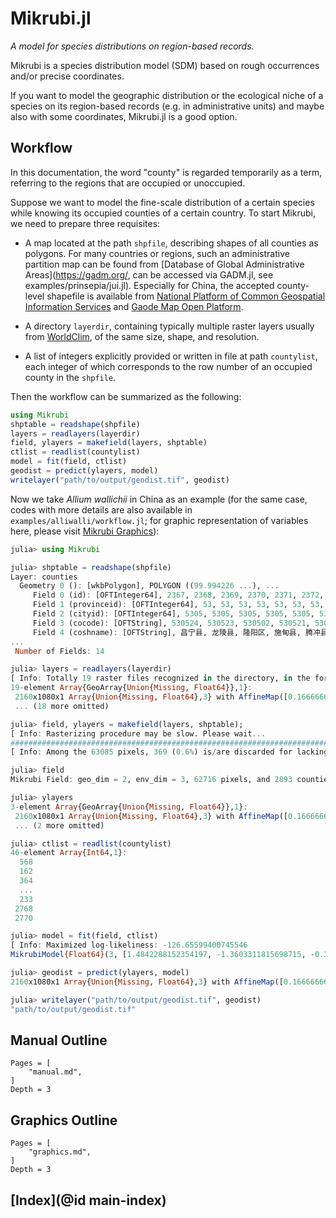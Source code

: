 # Mikrubi.jl

*A model for species distributions on region-based records.*

Mikrubi is a species distribution model (SDM) based on rough occurrences and/or precise coordinates. 

If you want to model the geographic distribution or the ecological niche of a species on its region-based records (e.g. in administrative units) and maybe also with some coordinates, Mikrubi.jl is a good option.

## Workflow

In this documentation, the word "county" is regarded temporarily as a term, referring to the regions that are occupied or unoccupied. 

Suppose we want to model the fine-scale distribution of a certain species while knowing its occupied counties of a certain country. To start Mikrubi, we need to prepare three requisites:

- A map located at the path `shpfile`, describing shapes of all counties as polygons. For many countries or regions, such an administrative partition map can be found from [Database of Global Administrative Areas](https://gadm.org/, can be accessed via GADM.jl, see examples/prinsepia/jui.jl). Especially for China, the accepted county-level shapefile is available from [National Platform of Common Geospatial Information Services](https://www.tianditu.gov.cn/) and [Gaode Map Open Platform](https://lbs.amap.com/).

- A directory `layerdir`, containing typically multiple raster layers usually from [WorldClim](https://worldclim.org/data/index.html), of the same size, shape, and resolution.  

- A list of integers explicitly provided or written in file at path `countylist`, each integer of which corresponds to the row number of an occupied county in the `shpfile`. 

Then the workflow can be summarized as the following:

```julia
using Mikrubi
shptable = readshape(shpfile)
layers = readlayers(layerdir)
field, ylayers = makefield(layers, shptable)
ctlist = readlist(countylist)
model = fit(field, ctlist)
geodist = predict(ylayers, model)
writelayer("path/to/output/geodist.tif", geodist)
```

Now we take *Allium wallichii* in China as an example (for the same case, codes with more details are also available in `examples/alliwalli/workflow.jl`; for graphic representation of variables here, please visit [Mikrubi Graphics](@ref)):

```julia
julia> using Mikrubi

julia> shptable = readshape(shpfile)
Layer: counties
  Geometry 0 (): [wkbPolygon], POLYGON ((99.994226 ...), ...
     Field 0 (id): [OFTInteger64], 2367, 2368, 2369, 2370, 2371, 2372, 2373, ...
     Field 1 (provinceid): [OFTInteger64], 53, 53, 53, 53, 53, 53, 53, 53, ...
     Field 2 (cityid): [OFTInteger64], 5305, 5305, 5305, 5305, 5305, 5323, ...
     Field 3 (cocode): [OFTString], 530524, 530523, 530502, 530521, 530522, ...
     Field 4 (coshname): [OFTString], 昌宁县, 龙陵县, 隆阳区, 施甸县, 腾冲县, 楚雄市, 大姚县, ...
...
 Number of Fields: 14

julia> layers = readlayers(layerdir)
[ Info: Totally 19 raster files recognized in the directory, in the form of wc2.0_bio_10m_***.tif, where asterisks mean 01, 02, 03, 04, 05, 06, 07, 08, 09, 10, 11, 12, 13, 14, 15, 16, 17, 18, 19.
19-element Array{GeoArray{Union{Missing, Float64}},1}:
 2160x1080x1 Array{Union{Missing, Float64},3} with AffineMap([0.16666666666666666 0.0; 0.0 -0.16666666666666666], [-180.0, 90.0]) and CRS GEOGCS["WGS 84",DATUM["WGS_1984",SPHEROID["WGS 84",6378137,298.257223563,AUTHORITY["EPSG","7030"]],AUTHORITY["EPSG","6326"]],PRIMEM["Greenwich",0],UNIT["degree",0.0174532925199433,AUTHORITY["EPSG","9122"]],AXIS["Latitude",NORTH],AXIS["Longitude",EAST],AUTHORITY["EPSG","4326"]]
 ... (18 more omitted)

julia> field, ylayers = makefield(layers, shptable);
[ Info: Rasterizing procedure may be slow. Please wait...
################################################################################
[ Info: Among the 63085 pixels, 369 (0.6%) is/are discarded for lacking values.

julia> field
Mikrubi Field: geo_dim = 2, env_dim = 3, 62716 pixels, and 2893 counties

julia> ylayers
3-element Array{GeoArray{Union{Missing, Float64}},1}:
 2160x1080x1 Array{Union{Missing, Float64},3} with AffineMap([0.16666666666666666 0.0; 0.0 -0.16666666666666666], [-180.0, 90.0]) and CRS GEOGCS["WGS 84",DATUM["WGS_1984",SPHEROID["WGS 84",6378137,298.257223563,AUTHORITY["EPSG","7030"]],AUTHORITY["EPSG","6326"]],PRIMEM["Greenwich",0],UNIT["degree",0.0174532925199433,AUTHORITY["EPSG","9122"]],AXIS["Latitude",NORTH],AXIS["Longitude",EAST],AUTHORITY["EPSG","4326"]]
 ... (2 more omitted)

julia> ctlist = readlist(countylist)
46-element Array{Int64,1}:
  568
  162
  364
  ...
  233
 2768
 2770

julia> model = fit(field, ctlist)
[ Info: Maximized log-likeliness: -126.65599400745546
MikrubiModel{Float64}(3, [1.4842288152354197, -1.3603311815698715, -0.38761691866210646, 1.1231074177981228, 1.2090116395112087, -0.1033479618173679, 14.747024521778938, -14.878922083170924, 11.97056752230023, 30.299436373642205])

julia> geodist = predict(ylayers, model)
2160x1080x1 Array{Union{Missing, Float64},3} with AffineMap([0.16666666666666666 0.0; 0.0 -0.16666666666666666], [-180.0, 90.0]) and CRS GEOGCS["WGS 84",DATUM["WGS_1984",SPHEROID["WGS 84",6378137,298.257223563,AUTHORITY["EPSG","7030"]],AUTHORITY["EPSG","6326"]],PRIMEM["Greenwich",0],UNIT["degree",0.0174532925199433,AUTHORITY["EPSG","9122"]],AXIS["Latitude",NORTH],AXIS["Longitude",EAST],AUTHORITY["EPSG","4326"]]

julia> writelayer("path/to/output/geodist.tif", geodist)
"path/to/output/geodist.tif"

```

## Manual Outline

```@contents
Pages = [
    "manual.md",
]
Depth = 3
```

## Graphics Outline

```@contents
Pages = [
    "graphics.md",
]
Depth = 3
```

## [Index](@id main-index)

```@index
```
